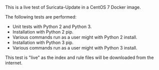 This is a live test of Suricata-Update in a CentOS 7 Docker image.

The following tests are performed:
- Unit tests with Python 2 and Python 3.
- Installation with Python 2 pip.
- Various commands run as a user might with Python 2 install.
- Installation with Python 3 pip.
- Various commands run as a user might with Python 3 install.

This test is "live" as the index and rule files will be downloaded
from the internet.
